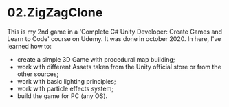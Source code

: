 # 02.ZigZagClone

This is my 2nd game in a 'Complete C# Unity Developer: Create Games and Learn to Code' course on Udemy. It was done in october 2020.
In here, I've learned how to:
- create a simple 3D Game with procedural map building;
- work with different Assets taken from the Unity official store or from the other sources;
- work with basic lighting principles;
- work with particle effects system;
- build the game for PC (any OS).
